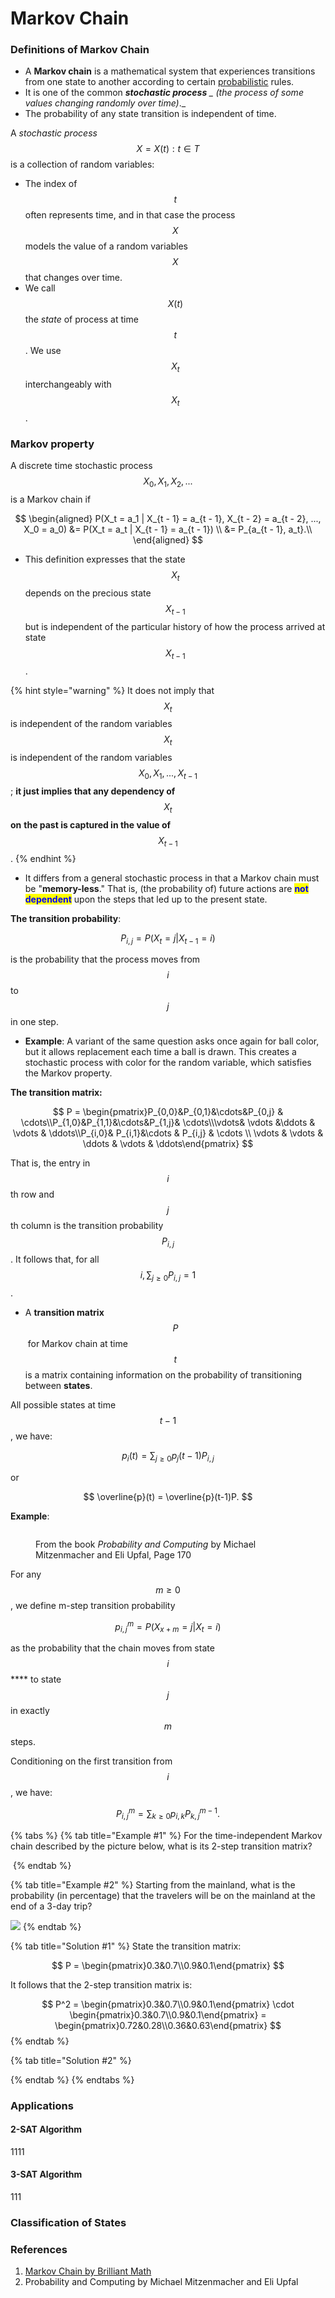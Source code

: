 # Markov Chain

### Definitions of Markov Chain

* A **Markov chain** is a mathematical system that experiences transitions from one state to another according to certain [probabilistic](https://brilliant.org/wiki/probability-rule-of-product/) rules.
* It is one of the common _**stochastic process** _ (the process of some values changing randomly over time)_._
* The probability of any state transition is independent of time.

A _stochastic process_ $$X = { X(t): t \in T}$$  is a collection of random variables:

* The index of $$t$$ often represents time, and in that case the process $$X$$models the value of a random variables $$X$$that changes over time.
* We call $$X(t)$$ the _state_ of process at time $$t$$. We use $$X_t$$ interchangeably with $$X_t$$.

### **Markov property**

A discrete time stochastic process $$X_0, X_1, X_2, ...$$ is a Markov chain if

$$
\begin{aligned} P(X_t = a_1 | X_{t - 1} = a_{t - 1}, X_{t - 2} = a_{t - 2}, ..., X_0 = a_0) &= P(X_t = a_t | X_{t - 1} = a_{t - 1}) \\ &= P_{a_{t - 1}, a_t}.\\ \end{aligned}
$$

* This definition expresses that the state $$X_t$$ depends on the precious state $$X_{t - 1}$$ but is independent of the particular history of how the process arrived at state $$X_{t -1}$$.

{% hint style="warning" %}
It does not imply that $$X_t$$ is independent of the random variables $$X_t$$ is independent of the random variables $$X_0, X_1, ..., X_{t-1}$$; **it just implies that any dependency of** $$X_t$$ **on** **the past is captured in the value of** $$X_{t - 1}$$.
{% endhint %}

* It differs from a general stochastic process in that a Markov chain must be "**memory-less**." That is, (the probability of) future actions are <mark style="color:blue;">**not dependent**</mark> upon the steps that led up to the present state.

**The transition probability**:

$$
P_{i,j} = P(X_t = j | X_{t - 1} = i)
$$

is the probability that the process moves from $$i$$ to $$j$$ in one step.

* **Example**: A variant of the same question asks once again for ball color, but it allows replacement each time a ball is drawn. This creates a stochastic process with color for the random variable, which satisfies the Markov property.

**The transition matrix:**

$$
P = \begin{pmatrix}P_{0,0}&P_{0,1}&\cdots&P_{0,j} & \cdots\\P_{1,0}&P_{1,1}&\cdots&P_{1,j}& \cdots\\\vdots& \vdots &\ddots & \vdots & \ddots\\P_{i,0}& P_{i,1}&\cdots & P_{i,j} & \cdots \\ \vdots & \vdots & \ddots & \vdots & \ddots\end{pmatrix}
$$

That is, the entry in $$i$$th row and $$j$$th column is the transition probability $$P_{i,j}$$. It follows that, for all $$i, \sum_{j \geq 0} P_{i,j} = 1$$.

* A **transition matrix** $$P$$​ for Markov chain at time $$t$$ is a matrix containing information on the probability of transitioning between **states**.

All possible states at time $$t-1$$, we have:

$$
p_i(t) = \sum_{j \geq 0} p_j (t-1)P_{i,j}
$$

or

$$
\overline{p}(t) = \overline{p}(t-1)P.
$$

**Example**:

<figure><img src="../.gitbook/assets/IMG_F8E55F836236-1 (1).jpeg" alt=""><figcaption><p>From the book <em>Probability and Computing</em> by Michael Mitzenmacher and Eli Upfal, Page 170</p></figcaption></figure>

For any $$m \geq 0$$, we define m-step transition probability

$$
p^m_{i,j} = P(X_{x + m} = j | X_t = i)
$$

as the probability that the chain moves from state $$i$$ **** to state $$j$$ in exactly $$m$$ steps.

Conditioning on the first transition from $$i$$, we have:

$$
P^m_{i,j} = \sum_{k \geq 0} p_{i,k} P^{m - 1}_{k,j}.
$$

{% tabs %}
{% tab title="Example #1" %}
For the time-independent Markov chain described by the picture below, what is its 2-step transition matrix?

<img src="../.gitbook/assets/image.png" alt="" data-size="original">
{% endtab %}

{% tab title="Example #2" %}
Starting from the mainland, what is the probability (in percentage) that the travelers will be on the mainland at the end of a 3-day trip?

![](<../.gitbook/assets/image (1).png>)
{% endtab %}

{% tab title="Solution #1" %}
State the transition matrix:

$$
P = \begin{pmatrix}0.3&0.7\\0.9&0.1\end{pmatrix}
$$

It follows that the 2-step transition matrix is:

$$
P^2 = \begin{pmatrix}0.3&0.7\\0.9&0.1\end{pmatrix} \cdot \begin{pmatrix}0.3&0.7\\0.9&0.1\end{pmatrix} = \begin{pmatrix}0.72&0.28\\0.36&0.63\end{pmatrix}
$$
{% endtab %}

{% tab title="Solution #2" %}

{% endtab %}
{% endtabs %}

### Applications

#### 2-SAT Algorithm

1111

#### 3-SAT Algorithm

111

### Classification of States





### References

1. [Markov Chain by Brilliant Math](https://brilliant.org/wiki/markov-chains/)
2. Probability and Computing by Michael Mitzenmacher and Eli Upfal
